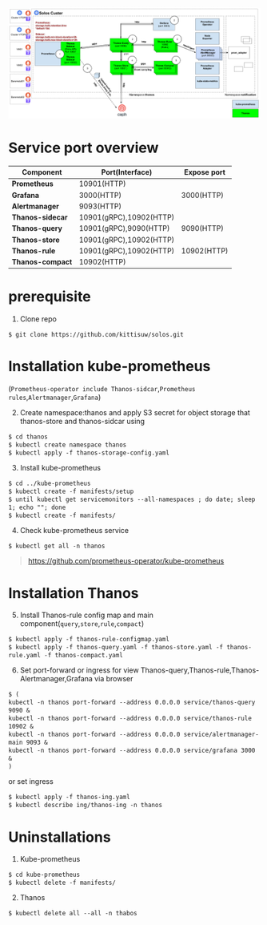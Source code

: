 ![Overview](https://github.com/kittisuw/solos/blob/master/thanos/img/overview.png)
# Service port overview
Component | Port(Interface) | Expose port
------------ | ------------- | -------------
**Prometheus** | 10901(HTTP) | 
**Grafana** | 3000(HTTP) | 3000(HTTP)
**Alertmanager**| 9093(HTTP) | 
**Thanos-sidecar** | 10901(gRPC),10902(HTTP) | 
**Thanos-query** | 10901(gRPC),9090(HTTP) | 9090(HTTP)
**Thanos-store** | 10901(gRPC),10902(HTTP) | 
**Thanos-rule** | 10901(gRPC),10902(HTTP) | 10902(HTTP)
**Thanos-compact** | 10902(HTTP) | 

# prerequisite
1. Clone repo
```
$ git clone https://github.com/kittisuw/solos.git
```
# Installation kube-prometheus 
(`Prometheus-operator include Thanos-sidcar`,`Prometheus rules`,`Alertmanager`,`Grafana`)  

2. Create namespace:thanos and apply S3 secret for object storage that thanos-store and thanos-sidcar using
``` 
$ cd thanos
$ kubectl create namespace thanos
$ kubectl apply -f thanos-storage-config.yaml
``` 
3. Install kube-prometheus
```
$ cd ../kube-prometheus
$ kubectl create -f manifests/setup
$ until kubectl get servicemonitors --all-namespaces ; do date; sleep 1; echo ""; done
$ kubectl create -f manifests/
``` 
4. Check kube-prometheus service
``` 
$ kubectl get all -n thanos
```
> https://github.com/prometheus-operator/kube-prometheus
# Installation Thanos
5. Install Thanos-rule config map and main component(`query`,`store`,`rule`,`compact`)
``` 
$ kubectl apply -f thanos-rule-configmap.yaml
$ kubectl apply -f thanos-query.yaml -f thanos-store.yaml -f thanos-rule.yaml -f thanos-compact.yaml
``` 
6. Set port-forward or ingress for view Thanos-query,Thanos-rule,Thanos-Alertmanager,Grafana via browser
``` 
$ (
kubectl -n thanos port-forward --address 0.0.0.0 service/thanos-query 9090 &
kubectl -n thanos port-forward --address 0.0.0.0 service/thanos-rule 10902 &
kubectl -n thanos port-forward --address 0.0.0.0 service/alertmanager-main 9093 &
kubectl -n thanos port-forward --address 0.0.0.0 service/grafana 3000 & 
)
```
or set ingress
```
$ kubectl apply -f thanos-ing.yaml
$ kubectl describe ing/thanos-ing -n thanos
```
# Uninstallations
1. Kube-prometheus
```
$ cd kube-prometheus
$ kubectl delete -f manifests/
```
2. Thanos
```
$ kubectl delete all --all -n thabos
```
